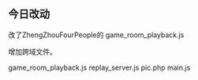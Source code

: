 ## 今日改动

改了ZhengZhouFourPeople的 game_room_playback.js

增加跨域文件。


game_room_playback.js
replay_server.js
pic.php
main.js

